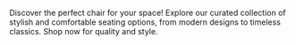 Discover the perfect chair for your space! Explore our curated collection of stylish and comfortable seating options, from modern designs to timeless classics. Shop now for quality and style.
